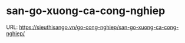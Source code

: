 # san-go-xuong-ca-cong-nghiep

URL: https://sieuthisango.vn/go-cong-nghiep/san-go-xuong-ca-cong-nghiep/